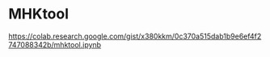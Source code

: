 # MHKtool

https://colab.research.google.com/gist/x380kkm/0c370a515dab1b9e6ef4f2747088342b/mhktool.ipynb
